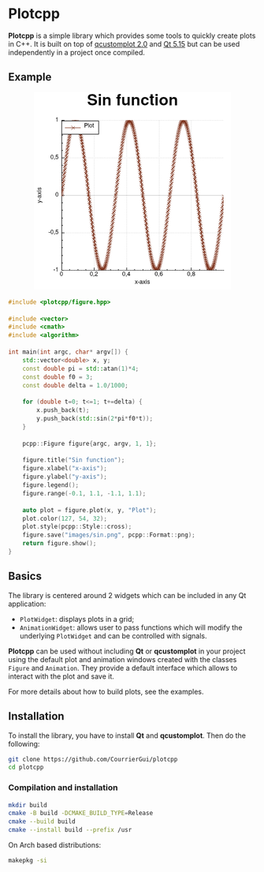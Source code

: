 # Plotcpp

**Plotcpp** is a simple library which provides some tools to quickly create plots in C++. It is built
on top of [qcustomplot 2.0](www.qcustomplot.com) and [Qt 5.15](qt.io/) but can be used
independently in a project once compiled.

## Example

<center>
	<img src="./images/sin.png" alt="foo"/>
</center>

```cpp
#include <plotcpp/figure.hpp>

#include <vector>
#include <cmath>
#include <algorithm>

int main(int argc, char* argv[]) {
	std::vector<double> x, y;
	const double pi = std::atan(1)*4;
	const double f0 = 3;
	const double delta = 1.0/1000;

	for (double t=0; t<=1; t+=delta) {
		x.push_back(t);
		y.push_back(std::sin(2*pi*f0*t));
	}

	pcpp::Figure figure{argc, argv, 1, 1};

	figure.title("Sin function");
	figure.xlabel("x-axis");
	figure.ylabel("y-axis");
	figure.legend();
	figure.range(-0.1, 1.1, -1.1, 1.1);

	auto plot = figure.plot(x, y, "Plot");
	plot.color(127, 54, 32);
	plot.style(pcpp::Style::cross);
	figure.save("images/sin.png", pcpp::Format::png);
	return figure.show();
}
```

## Basics

The library is centered around 2 widgets which can be included in any Qt application:

* `PlotWidget`: displays plots in a grid;
* `AnimationWidget`: allows user to pass functions which will modify the underlying `PlotWidget` and can be controlled with signals.

**Plotcpp** can be used without including **Qt** or **qcustomplot** in your
project using the default plot and animation windows created with the classes
`Figure` and `Animation`. They provide a default interface which allows to
interact with the plot and save it.

For more details about how to build plots, see the examples.

## Installation

To install the library, you have to install **Qt** and **qcustomplot**. Then do the following:

```bash
git clone https://github.com/CourrierGui/plotcpp
cd plotcpp
```

### Compilation and installation

```bash
mkdir build
cmake -B build -DCMAKE_BUILD_TYPE=Release
cmake --build build
cmake --install build --prefix /usr
```

On Arch based distributions:

```bash
makepkg -si
```
